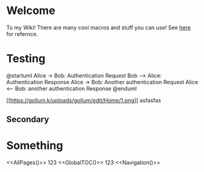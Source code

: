# Welcome
To my Wiki!
There are many cool macros and stuff you can use! See [here](https://github.com/gollum/gollum/wiki#macros) for refernce.




# Testing

@startuml
Alice -> Bob: Authentication Request
Bob --> Alice: Authentication Response
Alice -> Bob: Another authentication Request
Alice <-- Bob: another authentication Response
@enduml

[[https://gollum.k/uploads/gollum/edit/Home/1.png]]
asfasfas

## Secondary

# Something
<<AllPages()>>
123
<<GlobalTOC()>>
123
<<Navigation()>>